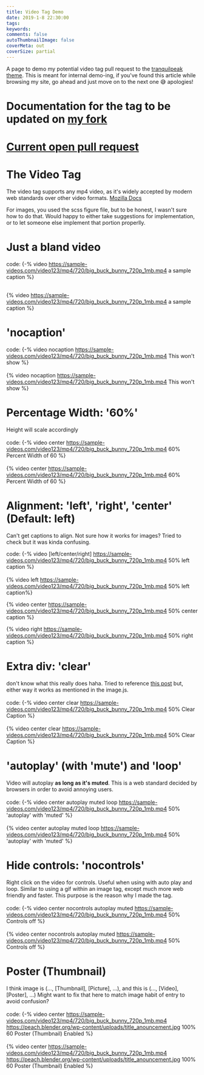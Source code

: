 ```yaml
---
title: Video Tag Demo
date: 2019-1-8 22:30:00
tags:
keywords:
comments: false
autoThumbnailImage: false
coverMeta: out
coverSize: partial
---
```


A page to demo my potential video tag pull request to the [tranquilpeak theme](https://github.com/LouisBarranqueiro/hexo-theme-tranquilpeak/). 
This is meant for internal
demo-ing, if you've found this article while browsing my site,
go ahead and just move on to the next one 😅 apologies!
</br>
<!-- More -->
# Documentation for the tag to be updated on [my fork](https://github.com/bmitchinson/hexo-theme-tranquilpeak/blob/videotag/DOCUMENTATION.md)
# [Current open pull request](https://github.com/LouisBarranqueiro/hexo-theme-tranquilpeak/pull/527)

# The Video Tag
The video tag supports any mp4 video, as it's widely accepted by modern web
standards over other video formats. [Mozilla Docs](https://developer.mozilla.org/en-US/docs/Learn/HTML/Multimedia_and_embedding/Video_and_audio_content)
</br>

For images, you used the scss figure file, but to be honest, I wasn't sure how to do that. Would happy to either take suggestions for implementation, or to let someone else implement that portion properlly.

# Just a bland video
code:
{-% video https://sample-videos.com/video123/mp4/720/big_buck_bunny_720p_1mb.mp4 a sample caption %}
</br></br>

{% video https://sample-videos.com/video123/mp4/720/big_buck_bunny_720p_1mb.mp4 a sample caption %}

# 'nocaption'
code:
{-% video nocaption https://sample-videos.com/video123/mp4/720/big_buck_bunny_720p_1mb.mp4 This won't show %}
</br></br>
{% video nocaption https://sample-videos.com/video123/mp4/720/big_buck_bunny_720p_1mb.mp4 This won't show %}

# Percentage Width: '60%'
Height will scale accordingly
</br></br>
code:
{-% video center https://sample-videos.com/video123/mp4/720/big_buck_bunny_720p_1mb.mp4 
60% Percent Width of 60 %}
</br></br>
{% video center https://sample-videos.com/video123/mp4/720/big_buck_bunny_720p_1mb.mp4 
60% Percent Width of 60 %}

# Alignment: 'left', 'right', 'center' (Default: left)
Can't get captions to align. Not sure how it works for 
images? Tried to check but it was kinda confusing.
</br>

code:
{-% video [left/center/right] https://sample-videos.com/video123/mp4/720/big_buck_bunny_720p_1mb.mp4 50% left caption %}
</br></br>
{% video left https://sample-videos.com/video123/mp4/720/big_buck_bunny_720p_1mb.mp4 50% left caption%}

{% video center  https://sample-videos.com/video123/mp4/720/big_buck_bunny_720p_1mb.mp4 50% center caption %}

{% video right https://sample-videos.com/video123/mp4/720/big_buck_bunny_720p_1mb.mp4 50% right caption %}

# Extra div: 'clear'
don't know what this really does haha.
Tried to reference [this post](https://stackoverflow.com/questions/10184934/why-div-class-clear-div-is-used-after-multiple-floating-divs-in-a-containe) but, either way it works as mentioned in the image.js.
</br></br>
code:
{-% video center clear https://sample-videos.com/video123/mp4/720/big_buck_bunny_720p_1mb.mp4 50% Clear Caption %}
</br></br>
{% video center clear https://sample-videos.com/video123/mp4/720/big_buck_bunny_720p_1mb.mp4 50% Clear Caption %}

# 'autoplay' (with 'mute') and 'loop'
Video will autoplay **as long as it's muted**. This is a web standard decided by
browsers in order to avoid annoying users.</br></br>
code:
{-% video center autoplay muted loop https://sample-videos.com/video123/mp4/720/big_buck_bunny_720p_1mb.mp4 50% 'autoplay' with 'muted' %}
</br></br>
{% video center autoplay muted loop https://sample-videos.com/video123/mp4/720/big_buck_bunny_720p_1mb.mp4 50% 'autoplay' with 'muted' %}

# Hide controls: 'nocontrols'
Right click on the video for controls. Useful when using
with auto play and loop. Similar to using a gif within an image tag, except much more web friendly and faster.
This purpose is the reason why I made the tag.
</br></br>
code:
{-% video center nocontrols autoplay muted https://sample-videos.com/video123/mp4/720/big_buck_bunny_720p_1mb.mp4 50% 
Controls off %}
</br></br>
{% video center nocontrols autoplay muted https://sample-videos.com/video123/mp4/720/big_buck_bunny_720p_1mb.mp4 50% 
Controls off %}

# Poster (Thumbnail)
I think image is (..., [Thumbnail], [Picture], ...), and this is (..., [Video], [Poster], ...) Might want
to fix that here to match image habit of entry to avoid confusion?</br></br>
code:
{-% video center https://sample-videos.com/video123/mp4/720/big_buck_bunny_720p_1mb.mp4
https://peach.blender.org/wp-content/uploads/title_anouncement.jpg 100% 60 
Poster (Thumbnail) Enabled %}
</br></br>
{% video center https://sample-videos.com/video123/mp4/720/big_buck_bunny_720p_1mb.mp4
https://peach.blender.org/wp-content/uploads/title_anouncement.jpg 100% 60 
Poster (Thumbnail) Enabled %}